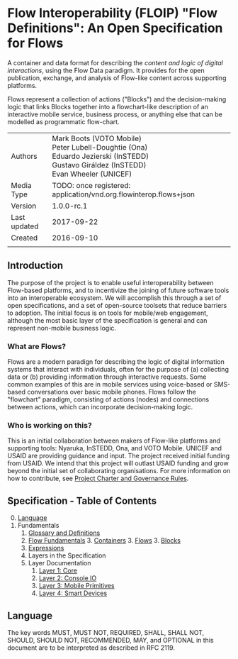 # Flow Interoperability (FLOIP) "Flow Definitions": An Open Specification for Flows

A container and data format for describing the *content and logic of digital interactions*, using the Flow Data paradigm. It provides for the open publication, exchange, and analysis of Flow-like content across supporting platforms. 

Flows represent a collection of actions ("Blocks") and the decision-making logic that links Blocks together into a flowchart-like description of an interactive mobile service, business process, or anything else that can be modelled as programmatic flow-chart.

<table>
  <tr>
    <td>Authors</td>
    <td>Mark Boots (VOTO Mobile)<br>
Peter Lubell-Doughtie (Ona)<br>
Eduardo Jezierski (InSTEDD)<br>
Gustavo Giráldez (InSTEDD)<br>
Evan Wheeler (UNICEF)
  </tr>
  <tr>
    <td>Media Type</td>
    <td>TODO: once registered:
application/vnd.org.flowinterop.flows+json</td>
  </tr>
  <tr>
    <td>Version</td>
    <td>1.0.0-rc.1</td>
  </tr>
  <tr>
    <td>Last updated</td>
    <td>2017-09-22</td>
  </tr>
  <tr>
    <td>Created</td>
    <td>2016-09-10</td>
  </tr>
  <tr>
    <td></td>
    <td></td>
  </tr>
</table>

## Introduction

The purpose of the project is to enable useful interoperability between Flow-based platforms, and to incentivize the joining of future software tools into an interoperable ecosystem.  We will accomplish this through a set of open specifications, and a set of open-source toolsets that reduce barriers to adoption.  The initial focus is on tools for mobile/web engagement, although the most basic layer of the specification is general and can represent non-mobile business logic.

### What are Flows?

Flows are a modern paradign for describing the logic of digital information systems that interact with individuals, often for the purpose of (a) collecting data or (b) providing information through interactive requests.  Some common examples of this are in mobile services using voice-based or SMS-based conversations over basic mobile phones. Flows follow the "flowchart" paradigm, consisting of actions (nodes) and connections between actions, which can incorporate decision-making logic.

### Who is working on this?

This is an initial collaboration between makers of Flow-like platforms and supporting tools: Nyaruka, InSTEDD, Ona, and VOTO Mobile.  UNICEF and USAID are providing guidance and input.  The project received initial funding from USAID. We intend that this project will outlast USAID funding and grow beyond the initial set of collaborating organisations. For more information on how to contribute, see [Project Charter and Governance Rules](charter.md).

## Specification - Table of Contents

0. [Language](#language)
2. Fundamentals
    1. [Glossary and Definitions](fundamentals/glossary.md)
    2. [Flow Fundamentals](fundamentals/flows.md)
        3. [Containers](fundamentals/flows.md#containers)
        3. [Flows](fundamentals/flows.md#flows)
        3. [Blocks](fundamentals/flows.md#blocks)
    5. [Expressions](fundamentals/expressions.md)
    6. Layers in the Specification
    7. Layer Documentation
        1. [Layer 1: Core](layers/layer1/blocks.md)
        2. [Layer 2: Console IO](layers/layer2/blocks.md)
        3. [Layer 3: Mobile Primitives](layers/layer3/blocks.md)
        4. [Layer 4: Smart Devices](layers/layer4/blocks.md)

## Language

The key words MUST, MUST NOT, REQUIRED, SHALL, SHALL NOT, SHOULD, SHOULD NOT, RECOMMENDED, MAY, and OPTIONAL in this document are to be interpreted as described in RFC 2119.
